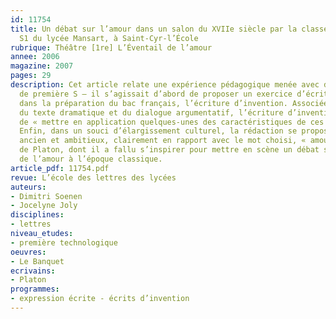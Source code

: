 ```yaml
---
id: 11754
title: Un débat sur l’amour dans un salon du XVIIe siècle par la classe de première
  S1 du lycée Mansart, à Saint-Cyr-l’École
rubrique: Théâtre [1re] L’Éventail de l’amour
annee: 2006
magazine: 2007
pages: 29
description: Cet article relate une expérience pédagogique menée avec deux classes
  de première S – il s’agissait d’abord de proposer un exercice d’écriture qui s’inscrive
  dans la préparation du bac français, l’écriture d’invention. Associée à l’étude
  du texte dramatique et du dialogue argumentatif, l’écriture d’invention a pour but
  de « mettre en application quelques-unes des caractéristiques de ces types de texte ».
  Enfin, dans un souci d’élargissement culturel, la rédaction se propose un modèle
  ancien et ambitieux, clairement en rapport avec le mot choisi, « amour », « Le Banquet »,
  de Platon, dont il a fallu s’inspirer pour mettre en scène un débat sur la nature
  de l’amour à l’époque classique.
article_pdf: 11754.pdf
revue: L’école des lettres des lycées
auteurs:
- Dimitri Soenen
- Jocelyne Joly
disciplines:
- lettres
niveau_etudes:
- première technologique
oeuvres:
- Le Banquet
ecrivains:
- Platon
programmes:
- expression écrite - écrits d’invention
---
```

